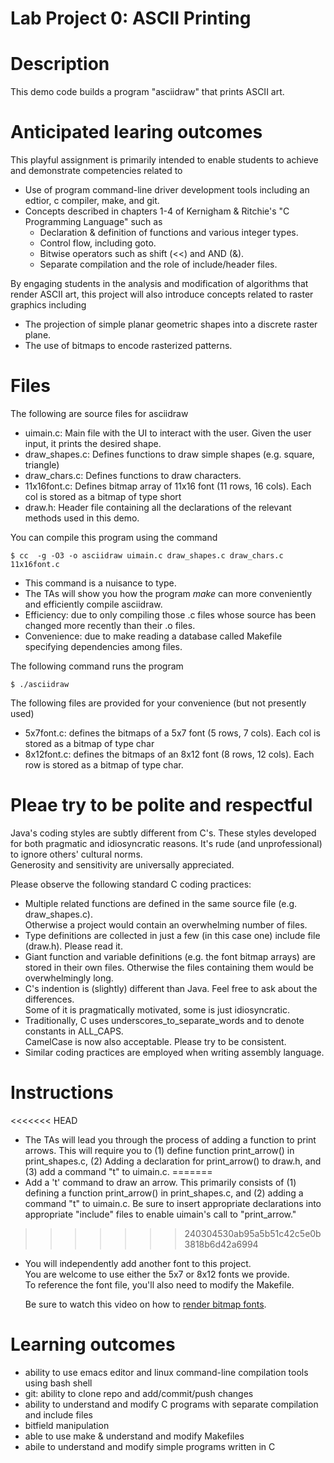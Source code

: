 Lab Project 0: ASCII Printing
===================================
# Description
This demo code builds a program "asciidraw" that prints ASCII art.

# Anticipated learing outcomes
This playful assignment is primarily intended to enable students to achieve and demonstrate competencies 
related to 
- Use of program command-line driver development tools including an edtior, c compiler, make, and git.
- Concepts described in chapters 1-4 of Kernigham & Ritchie's "C Programming Language" such as
  - Declaration & definition of functions and various integer types.
  - Control flow, including goto.
  - Bitwise operators such as shift (<<) and AND (&).
  - Separate compilation and the role of include/header files.

By engaging students in the analysis and modification of algorithms that render ASCII art, 
this project will also introduce concepts related to raster graphics including

- The projection of simple planar geometric shapes into a discrete raster plane.
- The use of bitmaps to encode rasterized patterns.

# Files

The following are source files for asciidraw
- uimain.c: Main file with the UI to interact with the user. Given the user input, it prints the desired shape.
- draw_shapes.c: Defines functions to draw simple shapes (e.g. square, triangle)
- draw_chars.c: Defines functions to draw characters.
- 11x16font.c: Defines bitmap array of 11x16 font (11 rows, 16 cols).  Each col is stored as a bitmap of type short
- draw.h: Header file containing all the declarations of the relevant methods used in this demo.

You can compile this program using the command

    $ cc  -g -O3 -o asciidraw uimain.c draw_shapes.c draw_chars.c 11x16font.c
 
- This command is a nuisance to type.  
- The TAs will show you how the program *make* can more conveniently and efficiently compile asciidraw.
- Efficiency: due to only compiling those .c files whose source has been changed more recently than their .o files.
- Convenience: due to make reading a database called Makefile specifying dependencies among files.

The following command runs the program

    $ ./asciidraw

The following files are provided for your convenience (but not presently used)
- 5x7font.c: defines the bitmaps of a 5x7 font (5 rows, 7 cols).  Each col is stored as a bitmap of type char
- 8x12font.c: defines the bitmaps of an 8x12 font (8 rows, 12 cols).  Each row is stored as a bitmap of type char.

# Pleae try to be polite and respectful
  Java's coding styles are subtly different from C's.
  These styles developed for both pragmatic and idiosyncratic reasons.
  It's rude (and unprofessional) to ignore others' cultural norms.  
  Generosity and sensitivity are universally appreciated.

Please observe the following standard C coding practices:
- Multiple related functions are defined in the same source file (e.g. draw_shapes.c).  
  Otherwise a project would contain an overwhelming number of files.
- Type definitions are collected in just a few (in this case one) include file (draw.h).
  Please read it.
- Giant function and variable definitions (e.g. the font bitmap arrays) are stored in their own files. 
  Otherwise the files containing them would be overwhelmingly long.
- C's indention is (slightly) different than Java.  Feel free to ask about the differences.  
  Some of it is pragmatically motivated, some is just idiosyncratic.
- Traditionally, C uses underscores_to_separate_words and to denote constants in ALL_CAPS.  
  CamelCase is now also acceptable.  Please try to be consistent.
- Similar coding practices are employed when writing assembly language.

# Instructions

<<<<<<< HEAD
- The TAs will lead you through the process of adding a function to
  print arrows. This will require you to (1) define function
  print_arrow() in print_shapes.c, (2) Adding a declaration for
  print_arrow() to draw.h, and (3) add a command "t" to uimain.c.
=======
- Add a 't' command to draw an arrow.  This primarily consists of  (1) defining a  function
  print_arrow() in print_shapes.c, and (2) adding a command "t" to uimain.c.  Be sure to insert
  appropriate declarations into appropriate "include" files to enable uimain's call to "print_arrow."  
>>>>>>> 240304530ab95a5b51c42c5e0b3818b6d42a6994

- You will independently add another font to this project.  
  You are welcome to use either the 5x7 or 8x12 fonts we provide.  
  To reference the font file, you'll also need to modify the Makefile.
  
  Be sure to watch this video on how to [render bitmap fonts](https://www.youtube.com/playlist?list=PLW7kRC02iWTIxCZzo2IKSNpN15lRscCs2).
 
 
 # Learning outcomes
  
 - ability to use emacs editor and linux command-line compilation tools using bash shell
 - git: ability to clone repo and add/commit/push changes 
 - ability to understand and modify C programs with separate compilation and include files 
 - bitfield manipulation
 - able to use make & understand and modify Makefiles 
 - abile to understand and modify simple programs written in C

